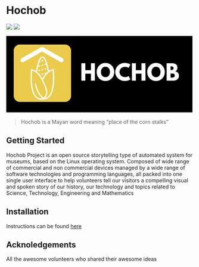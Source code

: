 # Hochob

<p>
    <img src="https://img.shields.io/badge/ubuntu-16.04-orange" />
    <img src="https://img.shields.io/badge/Home%20Assistant%20-0.113-blue" />
</p>


![alt text](https://github.com/hochob/hochob/blob/master/assets/header.png?raw=true)

> Hochob is a Mayan word meaning “place of the corn stalks”

## Getting Started

Hochob Project is an open source storytelling type of automated system for museums, based on the Linux operating system. Composed of wide range of commercial and non commercial devices managed by a wide range of software technologies and programming languages, all packed into one single user interface to help volunteers tell our visitors a compelling visual and spoken story of our history, our technology and topics related to Science, Technology, Engineering and Mathematics

## Installation

Instructions can be found [here](https://github.com/hochob/hochob/wiki)

## Acknoledgements

All the awesome volunteers who shared their awesome ideas